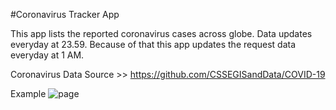 #Coronavirus Tracker App

This app lists the reported coronavirus cases across globe. Data updates everyday at 23.59. Because of that this app updates the request data everyday at 1 AM. 

Coronavirus Data Source >> https://github.com/CSSEGISandData/COVID-19

Example
![page](https://user-images.githubusercontent.com/72259867/153757788-5e3e0d8d-6384-4dae-9779-1a8519f32cc1.png)

